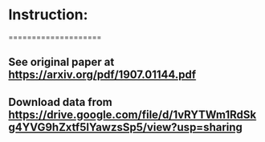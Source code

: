 # Instruction:
====================
## See original paper at https://arxiv.org/pdf/1907.01144.pdf
## Download data from https://drive.google.com/file/d/1vRYTWm1RdSkg4YVG9hZxtf5lYawzsSp5/view?usp=sharing
